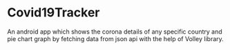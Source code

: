 # Covid19Tracker
An android app which shows the corona details of any specific country and pie chart graph by fetching data from json api with the help of Volley library.
